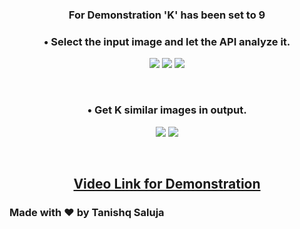 <h3><p align=center>For Demonstration 'K' has been set to 9</p></h3>

<h3><p align=center>• Select the input image and let the API analyze it.</p></h3>
<p align=center>
<img src="https://user-images.githubusercontent.com/35667308/82132111-f0279c00-97f9-11ea-9e15-2749ec0f9691.png">
<img src="https://user-images.githubusercontent.com/35667308/82132110-ef8f0580-97f9-11ea-9b92-6fffa4162ece.png">
<img src="https://user-images.githubusercontent.com/35667308/82132109-eef66f00-97f9-11ea-8abc-ce97f24f3ad5.png">
</p>
<br>
<h3><p align=center>• Get K similar images in output.</p></h3>
<p align=center>
<img src="https://user-images.githubusercontent.com/35667308/82132108-edc54200-97f9-11ea-9e32-1d2d0f160cbd.png">
<img src="https://user-images.githubusercontent.com/35667308/82132113-f0279c00-97f9-11ea-8ae3-357b86324529.png">
</p>
<br>
<h2><p align=center><a href="https://www.youtube.com/watch?v=DFw27Bbxxos">Video Link for Demonstration</a></p></h2>

### Made with :heart: by Tanishq Saluja
